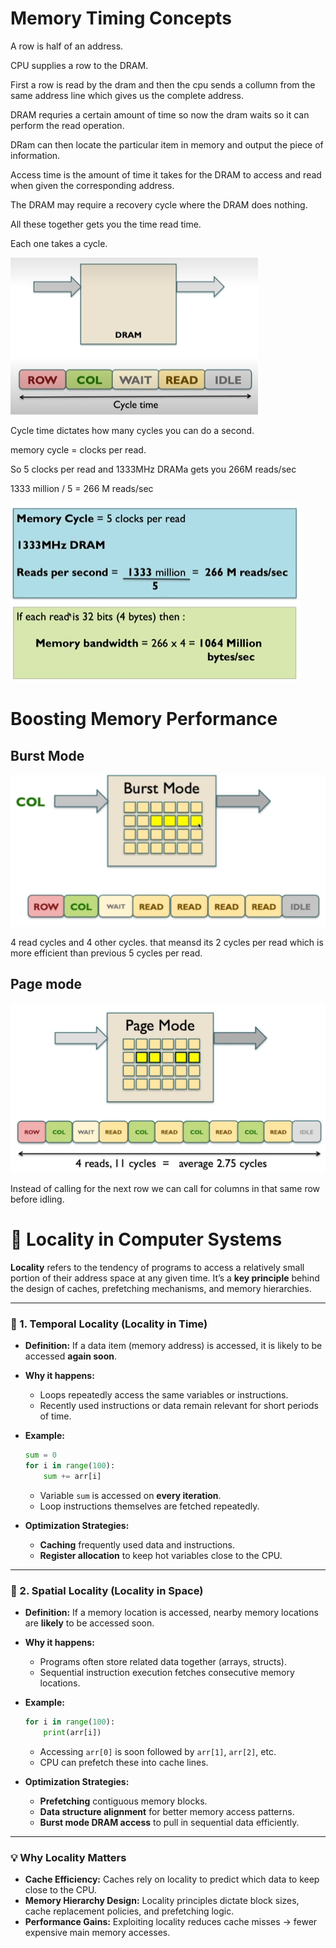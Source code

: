 # Memory Timing Concepts

A row is half of an address.

CPU supplies a row to the DRAM.

First a row is read by the dram and then the cpu sends a collumn from the same address line which gives us the complete address.

DRAM requries a certain amount of time so now the dram waits so it can perform the read operation.

DRam can then locate the particular item in memory and output the piece of information.

Access time is the amount of time it takes for the DRAM to access and read when given the corresponding address.

The DRAM may require a recovery cycle where the DRAM does nothing.

All these together gets you the time read time.

Each one takes a cycle.


![Different step sin cycle time](image.png)

Cycle time dictates how many cycles you can do a second.

memory cycle = clocks per read.

So 5 clocks per read and 1333MHz DRAMa gets you 266M reads/sec

1333 million / 5 = 266 M reads/sec

![Memory Bandwidth](image-1.png)

# Boosting Memory Performance

## Burst Mode

![burst mode](image-2.png)

4 read cycles and 4 other cycles. that meansd its 2 cycles per read which is more efficient than previous 5 cycles per read.

## Page mode

![page mode](image-3.png)

Instead of calling for the next row we can call for columns in that same row before idling.

# 📍 Locality in Computer Systems

**Locality** refers to the tendency of programs to access a relatively small portion of their address space at any given time.
It’s a **key principle** behind the design of caches, prefetching mechanisms, and memory hierarchies.

---

### 🔹 1. Temporal Locality (Locality in Time)

* **Definition:**
  If a data item (memory address) is accessed, it is likely to be accessed **again soon**.

* **Why it happens:**

  * Loops repeatedly access the same variables or instructions.
  * Recently used instructions or data remain relevant for short periods of time.

* **Example:**

  ```python
  sum = 0
  for i in range(100):
      sum += arr[i]
  ```

  * Variable `sum` is accessed on **every iteration**.
  * Loop instructions themselves are fetched repeatedly.

* **Optimization Strategies:**

  * **Caching** frequently used data and instructions.
  * **Register allocation** to keep hot variables close to the CPU.

---

### 🔹 2. Spatial Locality (Locality in Space)

* **Definition:**
  If a memory location is accessed, nearby memory locations are **likely** to be accessed soon.

* **Why it happens:**

  * Programs often store related data together (arrays, structs).
  * Sequential instruction execution fetches consecutive memory locations.

* **Example:**

  ```python
  for i in range(100):
      print(arr[i])
  ```

  * Accessing `arr[0]` is soon followed by `arr[1]`, `arr[2]`, etc.
  * CPU can prefetch these into cache lines.

* **Optimization Strategies:**

  * **Prefetching** contiguous memory blocks.
  * **Data structure alignment** for better memory access patterns.
  * **Burst mode DRAM access** to pull in sequential data efficiently.

---

### 💡 Why Locality Matters

* **Cache Efficiency:**
  Caches rely on locality to predict which data to keep close to the CPU.
* **Memory Hierarchy Design:**
  Locality principles dictate block sizes, cache replacement policies, and prefetching logic.
* **Performance Gains:**
  Exploiting locality reduces cache misses → fewer expensive main memory accesses.
